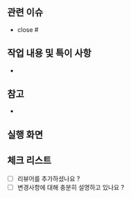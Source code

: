 <!-- PR 제목은 아래를 따라주세요!
	- [FEAT]: xxx화면 yy기능 개발
	- [FIX]: zzz버그 수정
	- [RELEASE]: alpha version 배포 
 -->

##  관련 이슈
- close #

## 작업 내용 및 특이 사항

- 

## 참고

- 

## 실행 화면
<!--
화면의 스크린샷 또는 영상을 같이 첨부해주세요.
적절한 사이즈로 첨부하는 코드 👇
<img width="300" alt="" src="URL">
-->


## 체크 리스트
<!-- 
    조건을 만족하셨다면 공백 대신 x 를 넣어주세요.
    ex:
    - [x] ~~
    - [ ] ~~
-->
- [ ] 리뷰어를 추가하셨나요 ?
- [ ] 변경사항에 대해 충분히 설명하고 있나요 ?
